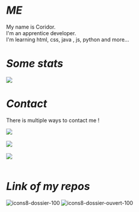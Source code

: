 # *ME*

My name is Coridor. <br>
I'm an apprentice developer. <br>
I'm learning html, css, java , js, python and more...

# *Some stats*
<p>
    <a href="#"><img src="https://github-readme-stats.vercel.app/api?username=Cori-bot&show_icons=true&title_color=999&text_color=9f9f9f&bg_color=00000000&hide_border=true"></a>
</p>

# *Contact*
There is multiple ways to contact me !

<a href="" target="_blank"><img src="https://img.shields.io/static/v1?label=DISCORD&message=Coridor&color=7289da&style=for-the-badge"></a><br><br>
<a href="https://x.com/Coridor_" target="_blank"><img src="https://img.shields.io/static/v1?label=TWITTER&message=Coridor_&color=00acee&style=for-the-badge"></a><br><br>
<a href="mailto: coridor@gmail.com" target="_blank"><img src="https://img.shields.io/static/v1?label=mail&message=coridor@gmail.com&color=white&style=for-the-badge"></a><br><br>

# *Link of my repos*

![icons8-dossier-100](https://github.com/user-attachments/assets/9f1da08b-d6d4-497b-bab3-c4d92b6c9642)
![icons8-dossier-ouvert-100](https://github.com/user-attachments/assets/f47a2f94-b7bc-4e6e-8308-28cda80a97bc)
